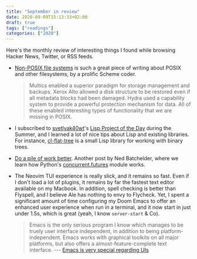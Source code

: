 ```yaml
---
title: "September in review"
date: 2020-09-09T15:13:33+02:00
draft: true
tags: ["readings"]
categories: ["2020"]
---
```


Here's the monthly review of interesting things I found while browsing Hacker News, Twitter, or RSS feeds.

- [Non-POSIX file systems](https://weinholt.se/articles/non-posix-filesystems/) is such a great piece of writing about POSIX and other filesystems, by a prolific Scheme coder.

  > Multics enabled a superior paradigm for storage management and backups. Xerox Alto allowed a disk structure to be restored even if all metadata blocks had been damaged. Hydra used a capability system to provide a powerful protection mechanism for data. All of these enabled interesting types of functionality that we are missing in POSIX.

- I subscribed to [svetlyak40wt](https://twitter.com/svetlyak40wt)'s [Lisp Project of the Day](https://40ants.com/lisp-project-of-the-day/2020/08/0167-cl-flat-tree.html) during the Summer, and I learned a lot of nice tips about Lisp and existing libraries. For instance, [cl-flat-tree](http://40ants.com/lisp-project-of-the-day/2020/08/0167-cl-flat-tree.html) is a small Lisp library for working with binary trees.

- [Do a pile of work better](https://nedbatchelder.com//blog/202008/do_a_pile_of_work_better.html). Another post by Ned Batchelder, where we learn how Python's [concurrent.futures](https://docs.python.org/3/library/concurrent.futures.html) module works.

- The Neovim TUI experience is really slick, and it remains so fast. Even if I don't load a lot of plugins, it remains by far the fastest text editor available on my Macbook. In addition, spell checking is better than Flyspell, and I believe Ale has nothing to envy to Flycheck. Yet, I spent a significant amount of time configuring my Doom Emacs to offer an enhanced user experience when run in a terminal, and it now start in just under 1.5s, which is great (yeah, I know `server-start` & Co).

  > Emacs is the only serious program I know which manages to be truely user interface independent, in addition to being platform-independent. Emacs works with graphical toolkits on all major platforms, but also offers a almost-feature-complete text interface. --- [Emacs is very special regarding UIs](https://lists.gnu.org/archive/html/emacs-devel/2020-09/msg00286.html)
